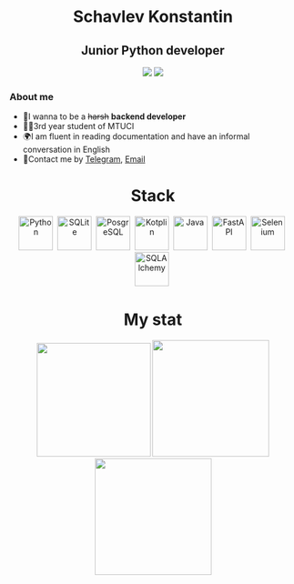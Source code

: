 
<div id ="header" align = "center">
    <h1>Schavlev Konstantin</h1>
    <h2>Junior Python developer</h2>
    <img src="https://img.shields.io/badge/Telegram-blue?style=for-the-badge&logo=Telegram&logoColor=white"/>
    <img src="https://img.shields.io/badge/Email-red?style=for-the-badge&logo=Gmail&logoColor=black"/>
</div>

### About me
 - 🌚I wanna to be a ~~harsh~~ **backend developer**
 - 👨‍🎓3rd year student of MTUCI
 - 🌍I am fluent in reading documentation and have an informal conversation in English
 - 📮Contact me by [Telegram](https://t.me/Wild_lon_Wolf), [Email](mailto:vexrina.wlw@gmail.com)


<div id = "Stack" align = "center">
<h1> Stack</h1>

<img src="https://cdn.jsdelivr.net/gh/devicons/devicon/icons/python/python-original-wordmark.svg" title = "Python" height = "60" weight = "60"/>&nbsp;
<img src="https://cdn.jsdelivr.net/gh/devicons/devicon/icons/sqlite/sqlite-original.svg" title = "SQLite" height = "60" weight = "60"/>&nbsp;
<img src="https://cdn.jsdelivr.net/gh/devicons/devicon/icons/postgresql/postgresql-original-wordmark.svg" title = "PosgreSQL" height = "60" weight = "60"/>&nbsp;
<img src="https://cdn.jsdelivr.net/gh/devicons/devicon/icons/kotlin/kotlin-original.svg" title = "Kotplin" height = "60" weight = "60"/>&nbsp;
<img src="https://cdn.jsdelivr.net/gh/devicons/devicon/icons/java/java-plain-wordmark.svg" title = "Java" height = "60" weight = "60"/>&nbsp;
<img src="https://cdn.jsdelivr.net/gh/devicons/devicon/icons/fastapi/fastapi-original.svg" title = "FastAPI" height = "60" weight = "60"/>&nbsp;
<img src="https://cdn.jsdelivr.net/gh/devicons/devicon/icons/selenium/selenium-original.svg" title = "Selenium" height = "60" weight = "60"/>&nbsp;
<img src="https://cdn.jsdelivr.net/gh/devicons/devicon/icons/sqlalchemy/sqlalchemy-original.svg" title = "SQLAlchemy" height = "60" weight = "60"/>&nbsp;
          

<div id = "Stat" align = "center">
<h1> My stat </h1>

<img src = "http://github-profile-summary-cards.vercel.app/api/cards/profile-details?username=Vexrina&theme=panda" height =200/>
<img src = "http://github-profile-summary-cards.vercel.app/api/cards/most-commit-language?username=Vexrina&theme=panda" height = 205/>
<img src ="http://github-profile-summary-cards.vercel.app/api/cards/stats?username=Vexrina&theme=panda" height = 205/>
</div>            
          
          
          
<!-- <img alt="blue" src="https://img.shields.io/badge/-blue-blue"> -->
